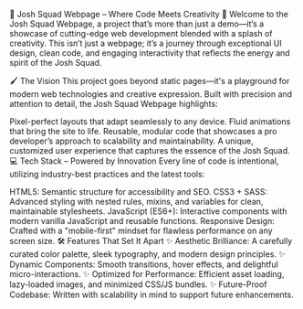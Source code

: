 🌟 Josh Squad Webpage – Where Code Meets Creativity 🚀
Welcome to the Josh Squad Webpage, a project that’s more than just a demo—it’s a showcase of cutting-edge web development blended with a splash of creativity. This isn’t just a webpage; it’s a journey through exceptional UI design, clean code, and engaging interactivity that reflects the energy and spirit of the Josh Squad.

🖌️ The Vision
This project goes beyond static pages—it's a playground for modern web technologies and creative expression. Built with precision and attention to detail, the Josh Squad Webpage highlights:

Pixel-perfect layouts that adapt seamlessly to any device.
Fluid animations that bring the site to life.
Reusable, modular code that showcases a pro developer’s approach to scalability and maintainability.
A unique, customized user experience that captures the essence of the Josh Squad.
💻 Tech Stack – Powered by Innovation
Every line of code is intentional, utilizing industry-best practices and the latest tools:

HTML5: Semantic structure for accessibility and SEO.
CSS3 + SASS: Advanced styling with nested rules, mixins, and variables for clean, maintainable stylesheets.
JavaScript (ES6+): Interactive components with modern vanilla JavaScript and reusable functions.
Responsive Design: Crafted with a "mobile-first" mindset for flawless performance on any screen size.
🛠️ Features That Set It Apart
✨ Aesthetic Brilliance: A carefully curated color palette, sleek typography, and modern design principles.
✨ Dynamic Components: Smooth transitions, hover effects, and delightful micro-interactions.
✨ Optimized for Performance: Efficient asset loading, lazy-loaded images, and minimized CSS/JS bundles.
✨ Future-Proof Codebase: Written with scalability in mind to support future enhancements.
